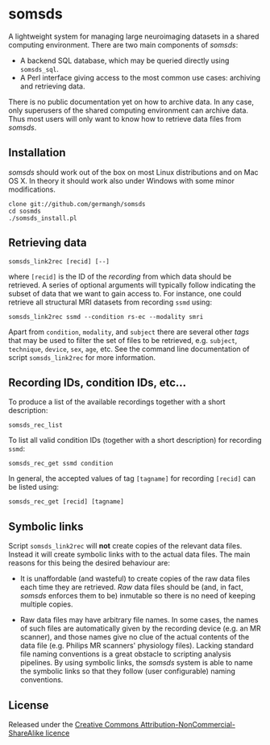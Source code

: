 somsds
======

A lightweight system for managing large neuroimaging datasets in a 
shared computing environment. There are two main components of _somsds_: 

* A backend SQL database, which may be queried directly using `somsds_sql`.
* A Perl interface giving access to the most common use cases: archiving and retrieving data.

There is no public documentation yet on how to archive data. In any case, only 
superusers of the shared computing environment can archive data. Thus most users 
will only want to know how to retrieve data files from _somsds_.

## Installation

_somsds_ should work out of the box on most Linux distributions and on Mac OS X. 
In theory it should work also under Windows with some minor modifications. 

	clone git://github.com/germangh/somsds
	cd sosmds
	./somsds_install.pl
	
## Retrieving data

	somsds_link2rec [recid] [--]
	
where `[recid]` is the ID of the _recording_ from which data should be retrieved. A
series of optional arguments will typically follow indicating the subset of data 
that we want to gain access to. For instance, one could retrieve all structural 
MRI datasets from recording `ssmd` using:

	somsds_link2rec ssmd --condition rs-ec --modality smri
	
Apart from `condition`, `modality`, and `subject` there are several other _tags_ 
that may be used to filter the set of files to be retrieved, e.g. `subject`, `technique`, 
`device`, `sex`, `age`, etc. See the command line documentation of script 
`somsds_link2rec` for more information.


## Recording IDs, condition IDs, etc...

To produce a list of the available recordings together with a short description:

	somsds_rec_list

To list all valid condition IDs (together with a short description)
 for recording `ssmd`:
 
	somsds_rec_get ssmd condition
	
In general, the accepted values of tag `[tagname]` for recording `[recid]` can be
listed using:

	somsds_rec_get [recid] [tagname]
	
	
## Symbolic links

Script `somsds_link2rec` will __not__ create copies of the relevant data files. 
Instead it will create symbolic links with to the actual data files. The main 
reasons for this being the desired behaviour are:

* It is unaffordable (and wasteful) to create copies of the raw data files each 
time they are retrieved. _Raw_ data files should be (and, in fact, _somsds_ 
enforces them to be) inmutable so there is no need of keeping multiple copies. 

* Raw data files may have arbitrary file names. In some cases, the names of such 
files are automatically given by the recording device (e.g. an MR scanner), and 
those names give no clue of the actual contents of the data file (e.g. Philips MR 
scanners' physiology files). Lacking standard file naming conventions is a great 
obstacle to scripting analysis pipelines. By using symbolic links, the _somsds_ 
system is able to name the symbolic links so that they follow (user configurable) naming 
conventions. 


## License

Released under the [Creative Commons Attribution-NonCommercial-ShareAlike licence](http://creativecommons.org/licenses/by-nc-sa/3.0/)

